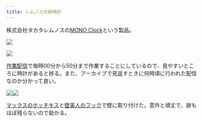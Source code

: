 ```yaml
---
title: レムノスの掛時計
---
```

株式会社タカタレムノスの[MONO Clock](https://www.amazon.co.jp/dp/B004UIT8BK)という製品。

![](https://lh3.googleusercontent.com/jwG1mkdbt4gqef51W7eCMSqWe8DeeoXD71cenhaPgfe1q4H7aLxROJB_Utaa7DR4BDLWL3NgqNbT74dErnYcvSXcbdF0JGG1T0rD3Tvsose_zUxulKjbhZz97e8Ia1hZ9Vjp-ME0O0V2SeCuXdNgXw)

![](https://lh3.googleusercontent.com/-v2dk-32Uj-O9Sc7RnnZ3WAsxZWVRYaP2wBQfDv8jIfZFJ1UMYsQeH4ucqSnz2Qb5X9wrQUpWjSS_F2CI8YofadwJsabxB8uuMqIaKWvCUPpAjZKrYQfRQrLmhzH_MvdwrMalXaE75i0oRRxYvoJWg)

[作業配信](https://www.youtube.com/channel/UC5s-KpSDGzxWPWNv94PnJHw)で毎時00分から50分まで作業することにしているので、見やすいところに時計があると捗る。また、アーカイブで見返すときに何時頃に行われた配信なのか分かって良い。

![](https://lh5.googleusercontent.com/9qn8O8JuYDxp2rV56dtH3SkcYBXsDK-S1CYj__8sCCJVXTjwOvkn4GUsHHb0dMyMOCf0E9IicYv1mcH5iBBFCi-r2RTh6XqbcNUjpgYWVSx7D-bV-7pUxnlT_xxBjOfdPu_Dg66_mvRQ-gvAp0EM8w)![](https://lh6.googleusercontent.com/9d4lH-V-K13yYByHCJUTn4eprBH49P0ztpjD4OGIRyv463IwA68v068AMb3Ieg0IRswjGPDtWAO9_dev3wntxPUgv7jEi9ylzVv8Z0bwdqXe1evOH5rXM6-afXIcw2lJ-LZToNKeBvopIE4reaPXdA)

[マックスのホッチキス](https://www.amazon.co.jp/dp/B000O9WRWG)と[壁美人のフック](https://www.amazon.co.jp/dp/B00CU78TDG)で壁に取り付けた。意外と頑丈で、跡もほぼ残らないので助かる。
